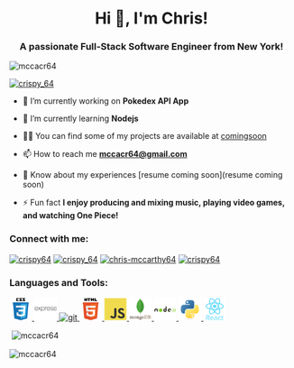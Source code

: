 <h1 align="center">Hi 👋, I'm Chris!</h1>
<h3 align="center">A passionate Full-Stack Software Engineer from New York!</h3>

<p align="left"> <img src="https://komarev.com/ghpvc/?username=mccacr64&label=Profile%20views&color=0e75b6&style=flat" alt="mccacr64" /> </p>

<p align="left"> <a href="https://twitter.com/crispy_64" target="blank"><img src="https://img.shields.io/twitter/follow/crispy_64?logo=twitter&style=for-the-badge" alt="crispy_64" /></a> </p>

- 🔭 I’m currently working on **Pokedex API App**

- 🌱 I’m currently learning **Nodejs**

- 👨‍💻 You can find some of my projects are available at [comingsoon](comingsoon)

- 📫 How to reach me **mccacr64@gmail.com**

- 📄 Know about my experiences [resume coming soon](resume coming soon)

- ⚡ Fun fact **I enjoy producing and mixing music, playing video games, and watching One Piece!**

<h3 align="left">Connect with me:</h3>
<p align="left">
<a href="https://codepen.io/crispy64" target="blank"><img align="center" src="https://raw.githubusercontent.com/rahuldkjain/github-profile-readme-generator/master/src/images/icons/Social/codepen.svg" alt="crispy64" height="30" width="40" /></a>
<a href="https://twitter.com/crispy_64" target="blank"><img align="center" src="https://raw.githubusercontent.com/rahuldkjain/github-profile-readme-generator/master/src/images/icons/Social/twitter.svg" alt="crispy_64" height="30" width="40" /></a>
<a href="https://linkedin.com/in/chris-mccarthy64" target="blank"><img align="center" src="https://raw.githubusercontent.com/rahuldkjain/github-profile-readme-generator/master/src/images/icons/Social/linked-in-alt.svg" alt="chris-mccarthy64" height="30" width="40" /></a>
<a href="https://www.leetcode.com/crispy64" target="blank"><img align="center" src="https://raw.githubusercontent.com/rahuldkjain/github-profile-readme-generator/master/src/images/icons/Social/leet-code.svg" alt="crispy64" height="30" width="40" /></a>
</p>

<h3 align="left">Languages and Tools:</h3>
<p align="left"> <a href="https://www.w3schools.com/css/" target="_blank" rel="noreferrer"> <img src="https://raw.githubusercontent.com/devicons/devicon/master/icons/css3/css3-original-wordmark.svg" alt="css3" width="40" height="40"/> </a> <a href="https://expressjs.com" target="_blank" rel="noreferrer"> <img src="https://raw.githubusercontent.com/devicons/devicon/master/icons/express/express-original-wordmark.svg" alt="express" width="40" height="40"/> </a> <a href="https://git-scm.com/" target="_blank" rel="noreferrer"> <img src="https://www.vectorlogo.zone/logos/git-scm/git-scm-icon.svg" alt="git" width="40" height="40"/> </a> <a href="https://www.w3.org/html/" target="_blank" rel="noreferrer"> <img src="https://raw.githubusercontent.com/devicons/devicon/master/icons/html5/html5-original-wordmark.svg" alt="html5" width="40" height="40"/> </a> <a href="https://developer.mozilla.org/en-US/docs/Web/JavaScript" target="_blank" rel="noreferrer"> <img src="https://raw.githubusercontent.com/devicons/devicon/master/icons/javascript/javascript-original.svg" alt="javascript" width="40" height="40"/> </a> <a href="https://www.mongodb.com/" target="_blank" rel="noreferrer"> <img src="https://raw.githubusercontent.com/devicons/devicon/master/icons/mongodb/mongodb-original-wordmark.svg" alt="mongodb" width="40" height="40"/> </a> <a href="https://nodejs.org" target="_blank" rel="noreferrer"> <img src="https://raw.githubusercontent.com/devicons/devicon/master/icons/nodejs/nodejs-original-wordmark.svg" alt="nodejs" width="40" height="40"/> </a> <a href="https://www.python.org" target="_blank" rel="noreferrer"> <img src="https://raw.githubusercontent.com/devicons/devicon/master/icons/python/python-original.svg" alt="python" width="40" height="40"/> </a> <a href="https://reactjs.org/" target="_blank" rel="noreferrer"> <img src="https://raw.githubusercontent.com/devicons/devicon/master/icons/react/react-original-wordmark.svg" alt="react" width="40" height="40"/> </a> </p>

<p>&nbsp;<img align="center" src="https://github-readme-stats.vercel.app/api?username=mccacr64&show_icons=true&locale=en" alt="mccacr64" /></p>

<p><img align="center" src="https://github-readme-streak-stats.herokuapp.com/?user=mccacr64&" alt="mccacr64" /></p>

